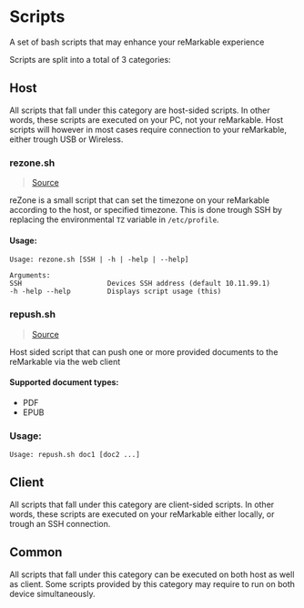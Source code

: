 # Scripts
A set of bash scripts that may enhance your reMarkable experience

Scripts are split into a total of 3 categories:

## Host
All scripts that fall under this category are host-sided scripts. In other words, these scripts
are executed on your PC, not your reMarkable. Host scripts will however in most cases require
connection to your reMarkable, either trough USB or Wireless.

### rezone.sh
> [Source](https://github.com/reHackable/scripts/blob/master/host/rezone.sh)

reZone is a small script that can set the timezone on your reMarkable according to the host, or specified timezone.
This is done trough SSH by replacing the environmental `TZ` variable in `/etc/profile`.

#### Usage:
```
Usage: rezone.sh [SSH | -h | -help | --help]

Arguments:
SSH                     Devices SSH address (default 10.11.99.1)
-h -help --help         Displays script usage (this)
```

### repush.sh
> [Source](https://github.com/reHackable/scripts/blob/master/host/repush.sh)

Host sided script that can push one or more provided documents to the reMarkable via the web client

#### Supported document types:

* PDF
* EPUB

### Usage:
```
Usage: repush.sh doc1 [doc2 ...]
```

## Client
All scripts that fall under this category are client-sided scripts. In other words, these scripts
are executed on your reMarkable either locally, or trough an SSH connection.

## Common
All scripts that fall under this category can be executed on both host as well as client. Some scripts
provided by this category may require to run on both device simultaneously.
